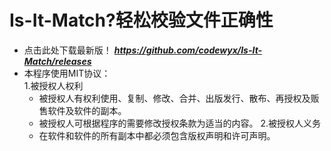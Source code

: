 # Is-It-Match?轻松校验文件正确性
- 点击此处下载最新版！
_**https://github.com/codewyx/Is-It-Match/releases**_
- 本程序使用MIT协议：<br>
1.被授权人权利<br>
    - 被授权人有权利使用、复制、修改、合并、出版发行、散布、再授权及贩售软件及软件的副本。<br>
    - 被授权人可根据程序的需要修改授权条款为适当的内容。
2.被授权人义务<br>
    - 在软件和软件的所有副本中都必须包含版权声明和许可声明。<br>
